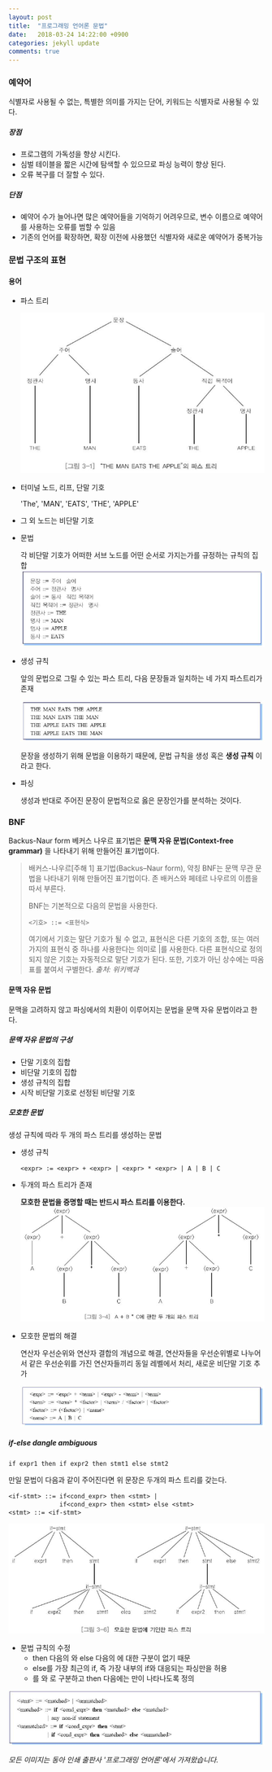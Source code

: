```yaml
---
layout: post
title:  "프로그래밍 언어론 문법"
date:   2018-03-24 14:22:00 +0900
categories: jekyll update
comments: true
---
```


### 예약어
식별자로 사용될 수 없는, 특별한 의미를 가지는 단어, 키워드는 식별자로 사용될 수 있다.

##### 장점

* 프로그램의 가독성을 향상 시킨다.
* 심벌 테이블을 짧은 시간에 탐색할 수 있으므로 파싱 능력이 향상 된다.
* 오류 복구를 더 잘할 수 있다.

##### 단점

* 예약어 수가 늘어나면 많은 예약어들을 기억하기 어려우므로, 변수 이름으로 예약어를 사용하는 오류를 범할 수 있음
* 기존의 언어를 확장하면, 확장 이전에 사용했던 식별자와 새로운 예약어가 중복가능

### 문법 구조의 표현

#### 용어

* 파스 트리

  ![parseTree](https://raw.githubusercontent.com/gwnuysw/gwnuysw.github.io/master/_images/parseTree.png)

* 터미널 노드, 리프, 단말 기호

  'The', 'MAN', 'EATS', 'THE', 'APPLE'

* 그 외 노드는 비단말 기호

* 문법

  각 비단말 기호가 어떠한 서브 노드를 어떤 순서로 가지는가를 규정하는 규칙의
  집합
  ![grammar](https://raw.githubusercontent.com/gwnuysw/gwnuysw.github.io/master/_images/grammar.png)

* 생성 규칙

  앞의 문법으로 그릴 수 있는 파스 트리, 다음 문장들과 일치하는 네 가지 파스트리가 존재

  ![Strings](https://raw.githubusercontent.com/gwnuysw/gwnuysw.github.io/master/_images/fourString.png)

   문장을 생성하기 위해 문법을 이용하기 때문에, 문법 규칙을 생성 혹은 **생성 규칙** 이라고 한다.

* 파싱

  생성과 반대로 주어진 문장이 문법적으로 옳은 문장인가를 분석하는 것이다.

### BNF
Backus-Naur form 베커스 나우르 표기법은 **문맥 자유 문법(Context-free grammar)** 을 나타내기 위해 만들어진 표기법이다.

>배커스-나우르[주해 1] 표기법(Backus–Naur form), 약칭 BNF는 문맥 무관 문법을 나타내기 위해 만들어진 표기법이다. 존 배커스와 페테르 나우르의 이름을 따서 부른다.
>
>BNF는 기본적으로 다음의 문법을 사용한다.
>
> `<기호> ::= <표현식>`
>
>여기에서 기호는 말단 기호가 될 수 없고, 표현식은 다른 기호의 조합, 또는 여러 가지의 표현식 중 하나를 사용한다는 의미로 |를 사용한다. 다른 표현식으로 정의되지 않은 기호는 자동적으로 말단 기호가 된다. 또한, 기호가 아닌 상수에는 따옴표를 붙여서 구별한다. _출처: 위키백과_

#### 문맥 자유 문법

문맥을 고려하지 않고 파싱에서의 치환이 이루어지는 문법을 문맥 자유 문법이라고 한다.

##### 문맥 자유 문법의 구성

* 단말 기호의 집합
* 비단말 기호의 집합
* 생성 규칙의 집합
* 시작 비단말 기호로 선정된 비단말 기호

##### 모호한 문법

생성 규칙에 따라 두 개의 파스 트리를 생성하는 문법

* 생성 규칙

  ```
  <expr> := <expr> + <expr> | <expr> * <expr> | A | B | C
  ```

* 두개의 파스 트리가 존재

  **모호한 문법을 증명할 때는 반드시 파스 트리를 이용한다.**
  ![ambiguous](https://raw.githubusercontent.com/gwnuysw/gwnuysw.github.io/master/_images/amniguousGrammar.png)

* 모호한 문법의 해결

  연산자 우선순위와 연산자 결합의 개념으로 해결, 연산자들을 우선순위별로 나누어서 같은 우선순위를 가진 연산자들끼리 동일 레벨에서 처리, 새로운 비단말 기호 추가

  ![fixambig](https://raw.githubusercontent.com/gwnuysw/gwnuysw.github.io/master/_images/fixAmbig.png)

##### if-else dangle ambiguous

`if expr1 then if expr2 then stmt1 else stmt2`

만일 문법이 다음과 같이 주어진다면 위 문장은 두개의 파스 트리를 갖는다.
```
<if-stmt> ::= if<cond_expr> then <stmt> |
              if<cond_expr> then <stmt> else <stmt>
<stmt> ::= <if-stmt>
```
![ifambiguous](https://raw.githubusercontent.com/gwnuysw/gwnuysw.github.io/master/_images/ifambiguous.png)

* 문법 규칙의 수정
  * then 다음의 <stmt>와 else 다음의 <stmt>에 대한 구분이 없기 때문
  * else를 가장 최근의 if, 즉 가장 내부의 if와 대응되는 파싱만을 허용
  * <stmt>를 <matched>와 <unmatched>로 구분하고 then 다음에는 <matched>만이 나타나도록 정의

![fixif](https://raw.githubusercontent.com/gwnuysw/gwnuysw.github.io/master/_images/fixif.png)


_모든 이미지는 동아 인쇄 출판사 '프로그래밍 언어론'에서 가져왔습니다._

